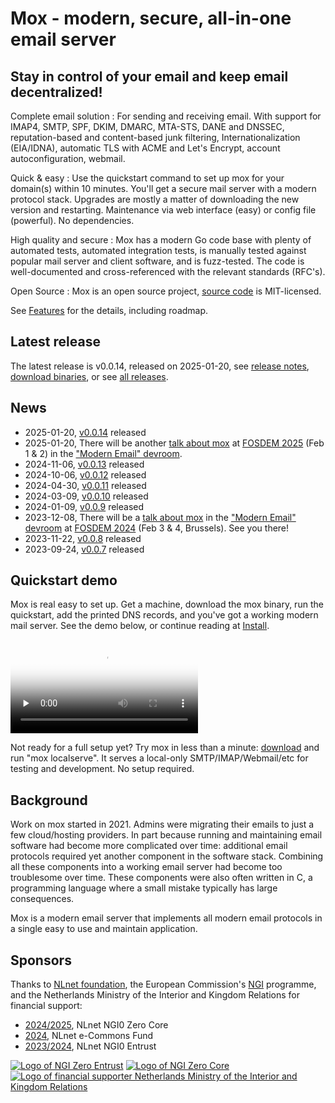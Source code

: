 # Mox - modern, secure, all-in-one email server
## Stay in control of your email and keep email decentralized!

Complete email solution
: For sending and receiving email. With support for IMAP4, SMTP, SPF, DKIM,
DMARC, MTA-STS, DANE and DNSSEC, reputation-based
and content-based junk filtering, Internationalization (EIA/IDNA), automatic TLS
with ACME and Let's Encrypt, account autoconfiguration, webmail.

Quick & easy
: Use the quickstart command to set up mox for your domain(s) within 10
minutes. You'll get a secure mail server with a modern protocol stack. Upgrades
are mostly a matter of downloading the new version and restarting. Maintenance
via web interface (easy) or config file (powerful). No dependencies.

High quality and secure
: Mox has a modern Go code base with plenty of automated tests, automated
integration tests, is manually tested against popular mail server and client
software, and is fuzz-tested. The code is well-documented and cross-referenced
with the relevant standards (RFC's).

Open Source
: Mox is an open source project, [source code](https://github.com/mjl-/mox) is
MIT-licensed.

See [Features](features/) for the details, including roadmap.

## Latest release

The latest release is v0.0.14, released on 2025-01-20, see [release
notes](https://github.com/mjl-/mox/releases/tag/v0.0.14), [download
binaries](https://beta.gobuilds.org/github.com/mjl-/mox@v0.0.14/linux-amd64-latest/),
or see [all releases](https://github.com/mjl-/mox/releases).


## News

- 2025-01-20, [v0.0.14](https://github.com/mjl-/mox/releases/tag/v0.0.14) released
- 2025-01-20, There will be another [talk about
  mox](https://fosdem.org/2025/schedule/event/fosdem-2025-5364-mox-and-simplifying-mail-server-setup-management/)
  at [FOSDEM 2025](https://fosdem.org/2025/) (Feb 1 & 2) in the ["Modern Email"
  devroom](https://fosdem.org/2025/schedule/track/modern-email/).
- 2024-11-06, [v0.0.13](https://github.com/mjl-/mox/releases/tag/v0.0.13) released
- 2024-10-06, [v0.0.12](https://github.com/mjl-/mox/releases/tag/v0.0.12) released
- 2024-04-30, [v0.0.11](https://github.com/mjl-/mox/releases/tag/v0.0.11) released
- 2024-03-09, [v0.0.10](https://github.com/mjl-/mox/releases/tag/v0.0.10) released
- 2024-01-09, [v0.0.9](https://github.com/mjl-/mox/releases/tag/v0.0.9) released
- 2023-12-08, There will be a
  [talk about mox](https://fosdem.org/2024/schedule/event/fosdem-2024-2261--servers-mox-a-modern-full-featured-mail-server/)
  in the ["Modern Email" devroom](https://fosdem.org/2024/schedule/track/modern-email/)
  at [FOSDEM 2024](https://fosdem.org/2024/) (Feb 3 & 4, Brussels). See you there!
- 2023-11-22, [v0.0.8](https://github.com/mjl-/mox/releases/tag/v0.0.8) released
- 2023-09-24, [v0.0.7](https://github.com/mjl-/mox/releases/tag/v0.0.7) released


## Quickstart demo

Mox is real easy to set up. Get a machine, download the mox binary, run the
quickstart, add the printed DNS records, and you've got a working modern mail
server. See the demo below, or continue reading at [Install](install/).

<video controls preload="none" poster="files/video/quickstart-20240111.jpg">
	<source type="video/mp4" src="files/video/quickstart-20240111.mp4" />
	<source type="video/webm" src="files/video/quickstart-20240111.webm" />
</video>

Not ready for a full setup yet? Try mox in less than a minute:
[download](https://beta.gobuilds.org/github.com/mjl-/mox) and run "mox
localserve". It serves a local-only SMTP/IMAP/Webmail/etc for testing and
development. No setup required.


## Background

Work on mox started in 2021. Admins were migrating their emails to just a few
cloud/hosting providers. In part because running and maintaining email software
had become more complicated over time: additional email protocols required yet
another component in the software stack. Combining all these components into a
working email server had become too troublesome over time. These components
were also often written in C, a programming language where a small mistake
typically has large consequences.

Mox is a modern email server that implements all modern email protocols in a
single easy to use and maintain application.


## Sponsors

Thanks to [NLnet foundation](https://nlnet.nl/), the European Commission's
[NGI](https://ngi.eu) programme, and the Netherlands Ministry of the Interior
and Kingdom Relations for financial support:

- [2024/2025](https://nlnet.nl/project/Mox-Automation/), NLnet NGI0 Zero Core
- [2024](https://nlnet.nl/project/Mox-API/), NLnet e-Commons Fund
- [2023/2024](https://nlnet.nl/project/Mox/), NLnet NGI0 Entrust

<div class="logos">
<a href="https://nlnet.nl/entrust/"><img src="files/ngi0entrust.svg" alt="Logo of NGI Zero Entrust" /></a>
<a href="https://nlnet.nl/core/"><img src="files/ngi0core.svg" alt="Logo of NGI Zero Core" /></a>
<a href="https://www.government.nl/ministries/ministry-of-the-interior-and-kingdom-relations"><img src="files/minbzk.svg" alt="Logo of financial supporter Netherlands Ministry of the Interior and Kingdom Relations" /></a>
</div>
